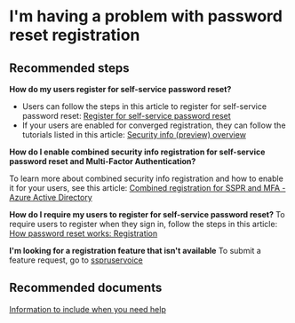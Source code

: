 <properties
    pageTitle="I'm having a problem with password reset registration"
    description="Password reset/Registration"
    service="microsoft.aad"
    resource="Microsoft_AAD_IAM"
    authors="sahenry"
    ms.author="sahenry"
    displayOrder=""
    selfHelpType="generic"
    supportTopicIds="32615432"
    resourceTags=""
    productPesIds="16579"
    cloudEnvironments="public"
    	articleId="5430abc2-3eaf-4dec-bdbb-32778f621290"
	ownershipId="AzureIdentity_MultiFactorAuthentication"
/>
# I'm having a problem with password reset registration
## **Recommended steps**
**How do my users register for self-service password reset?**

* Users can follow the steps in this article to register for self-service password reset: [Register for self-service password reset](https://docs.microsoft.com/azure/active-directory/user-help/active-directory-passwords-reset-register)
* If your users are enabled for converged registration, they can follow the tutorials listed in this article: [Security info (preview) overview](https://docs.microsoft.com/azure/active-directory/user-help/user-help-security-info-overview)

**How do I enable combined security info registration for self-service password reset and Multi-Factor Authentication?**

To learn more about combined security info registration and how to enable it for your users, see this article:  [Combined registration for SSPR and MFA - Azure Active Directory](https://docs.microsoft.com/azure/active-directory/authentication/concept-registration-mfa-sspr-combined) 

**How do I require my users to register for self-service password reset?**
To require users to register when they sign in, follow the steps in this article: [How password reset works: Registration](https://docs.microsoft.com/azure/active-directory/authentication/concept-sspr-howitworks#registration)

**I'm looking for a registration feature that isn't available**
To submit a feature request, go to [sspruservoice](https://feedback.azure.com/forums/169401-azure-active-directory/category/166251-self-service-password-reset)
## **Recommended documents**
[Information to include when you need help](https://docs.microsoft.com/azure/active-directory/active-directory-passwords-troubleshoot#contact-microsoft-support)
